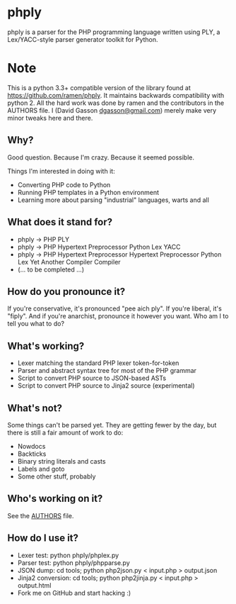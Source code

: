 # phply

phply is a parser for the PHP programming language written using PLY, a
Lex/YACC-style parser generator toolkit for Python.

# Note

This is a python 3.3+ compatible version of the library found at https://github.com/ramen/phply.
It maintains backwards compatibility with python 2.  All the hard work was done
by ramen and the contributors in the AUTHORS file.  I (David Gasson <dgasson@gmail.com>)
merely make very minor tweaks here and there.

## Why?

Good question. Because I'm crazy. Because it seemed possible.

Things I'm interested in doing with it:

* Converting PHP code to Python
* Running PHP templates in a Python environment
* Learning more about parsing "industrial" languages, warts and all

## What does it stand for?

* phply -> PHP PLY
* phply -> PHP Hypertext Preprocessor Python Lex YACC
* phply -> PHP Hypertext Preprocessor Hypertext Preprocessor Python Lex Yet Another Compiler Compiler
* (... to be completed ...)

## How do you pronounce it?

If you're conservative, it's pronounced "pee aich ply". If you're liberal,
it's "fiply". And if you're anarchist, pronounce it however you want. Who am I
to tell you what to do?

## What's working?

* Lexer matching the standard PHP lexer token-for-token
* Parser and abstract syntax tree for most of the PHP grammar
* Script to convert PHP source to JSON-based ASTs
* Script to convert PHP source to Jinja2 source (experimental)

## What's not?

Some things can't be parsed yet. They are getting fewer by the day, but there
is still a fair amount of work to do:

* Nowdocs
* Backticks
* Binary string literals and casts
* Labels and goto
* Some other stuff, probably

## Who's working on it?

See the [AUTHORS](https://github.com/ramen/phply/blob/master/AUTHORS) file.

## How do I use it?

* Lexer test: python phply/phplex.py
* Parser test: python phply/phpparse.py
* JSON dump: cd tools; python php2json.py < input.php > output.json
* Jinja2 conversion: cd tools; python php2jinja.py < input.php > output.html
* Fork me on GitHub and start hacking :)
